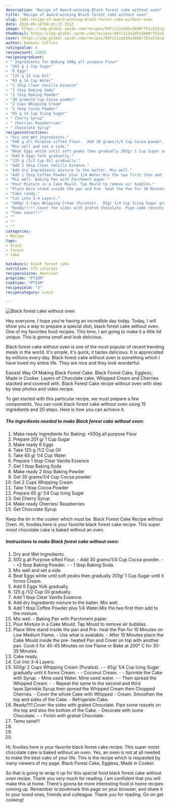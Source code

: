```yaml
---
description: "Recipe of Award-winning Black forest cake without oven"
title: "Recipe of Award-winning Black forest cake without oven"
slug: 1402-recipe-of-award-winning-black-forest-cake-without-oven
date: 2020-09-16T04:41:27.231Z
image: https://img-global.cpcdn.com/recipes/04fc212a2d5a3b80/751x532cq70/black-forest-cake-without-oven-recipe-main-photo.jpg
thumbnail: https://img-global.cpcdn.com/recipes/04fc212a2d5a3b80/751x532cq70/black-forest-cake-without-oven-recipe-main-photo.jpg
cover: https://img-global.cpcdn.com/recipes/04fc212a2d5a3b80/751x532cq70/black-forest-cake-without-oven-recipe-main-photo.jpg
author: Dominic Collins
ratingvalue: 4
reviewcount: 13625
recipeingredient:
- " Ingredients for Baking 500g all purpose Flour"
- "201 g 1 Cup Sugar"
- "6 Eggs"
- "125 g 12 Cup Oil"
- "63 g 14 Cup Water"
- "1 tbsp Clear Vanilla Essence"
- "1 tbsp Baking Soda"
- "2 tbsp Baking Powder"
- "30 grams14 Cup Cocoa powder"
- "2 Cups Whipping Cream"
- "1 tbsp Cocoa Powder"
- "65 g 14 Cup Icing Sugar"
- " Cherry Syrup"
- " Cherries Raspberries"
- " Chocolate Syrup"
recipeinstructions:
- "Dry and Wet Ingredients."
- "500 g all Purpose sifted Flour.  Add 30 grams/1/4 Cup Cocoa powder.  •2 tbsp Baking Powder.  1 tbsp Baking Soda."
- "Mix well and set a side."
- "Beat Eggs white until soft peaks then gradually 201g/ 1 Cup Sugar until it forms Cream."
- "Add 6 Eggs Yolk gradually."
- "125 g /1/2 Cup Oil gradually."
- "Add 1 tbsp Clear Vanilla Essence."
- "Add dry Ingredients mixture to the batter. Mix well."
- "Add 1 tbsp Coffee Powder plus 1/4 Water.Mix the two first then add to the mixture."
- "Mix well. Baking Pan with Parchment paper."
- "Pour Mixture in a Cake Mould. Tap Mould to remove air bubbles."
- "Place Wire stand inside the pan and Pre- heat the Pan for 10 Minutes on Low Medium Flame. Use what is available.  After 10 Minutes place the Cake Mould inside the pre- heated Pan and Cover on top with another pan. Cook it for 40-45 Minutes on low Flame or Bake at 200° C for 30-35 Minutes."
- "Cake ready."
- "Cut into 3-4 Layers."
- "500g/ 2 Cups Whipping Cream (Puratos).  65g/ 1/4 Cup Icing Sugar gradually until it forms Cream.  Coconut Cream.  Sprinkle the Cake with Syrup. Mine used Water. Mine used water.   Then spread the Whipped Cream.  Repeat the same to the second and third layer.Sprinkle Syrup then spread the Whipped Cream then Chopped Cherries. Cover the whole Cake with Whipped  Cream. Smoothen the top and sides of the Cake. Refrigerate Cake."
- "Ready!!!!!.Cover the sides with grated Chocolate. Pipe some rossets on the top and also the bottom of the Cake. Decorate with some Chocolate.  Finish with grated Chocolate."
- "Tamu sana!!!"
- ""
- ""
- ""
categories:
- Recipe
tags:
- black
- forest
- cake

katakunci: black forest cake 
nutrition: 173 calories
recipecuisine: American
preptime: "PT26M"
cooktime: "PT55M"
recipeyield: "3"
recipecategory: Lunch

---
```



![Black forest cake without oven](https://img-global.cpcdn.com/recipes/04fc212a2d5a3b80/751x532cq70/black-forest-cake-without-oven-recipe-main-photo.jpg)

Hey everyone, I hope you're having an incredible day today. Today, I will show you a way to prepare a special dish, black forest cake without oven. One of my favorites food recipes. This time, I am going to make it a little bit unique. This is gonna smell and look delicious.

Black forest cake without oven is one of the most popular of recent trending meals in the world. It's simple, it's quick, it tastes delicious. It is appreciated by millions every day. Black forest cake without oven is something which I have loved my entire life. They are nice and they look wonderful.

Easiest Way Of Making Black Forest Cake. Black Forest Cake, Eggless, Made in Cooker. Layers of Chocolate cake, Whipped Cream and Cherries stacked and covered with. Black Forest Cake recipe without oven with step by step photos and video recipe.


To get started with this particular recipe, we must prepare a few components. You can cook black forest cake without oven using 15 ingredients and 20 steps. Here is how you can achieve it.

<!--inarticleads1-->

##### The ingredients needed to make Black forest cake without oven:

1. Make ready  Ingredients for Baking: •500g all purpose Flour
1. Prepare 201 g/ 1 Cup Sugar
1. Make ready 6 Eggs
1. Take 125 g /1/2 Cup Oil
1. Take 63 g/ 1/4 Cup Water
1. Prepare 1 tbsp Clear Vanilla Essence
1. Get 1 tbsp Baking Soda
1. Make ready 2 tbsp Baking Powder
1. Get 30 grams/1/4 Cup Cocoa powder
1. Get 2 Cups Whipping Cream
1. Take 1 tbsp Cocoa Powder
1. Prepare 65 g/ 1/4 Cup Icing Sugar
1. Get  Cherry Syrup
1. Make ready  Cherries/ Raspberries
1. Get  Chocolate Syrup


Keep the tin in the cooker which must be. Black Forest Cake Recipe without Oven. Hi, foodies.here is your favorite black forest cake recipe. This super moist chocolate cake is baked without an oven. 

<!--inarticleads2-->

##### Instructions to make Black forest cake without oven:

1. Dry and Wet Ingredients.
1. 500 g all Purpose sifted Flour.  - Add 30 grams/1/4 Cup Cocoa powder. -  - •2 tbsp Baking Powder. -  - 1 tbsp Baking Soda.
1. Mix well and set a side.
1. Beat Eggs white until soft peaks then gradually 201g/ 1 Cup Sugar until it forms Cream.
1. Add 6 Eggs Yolk gradually.
1. 125 g /1/2 Cup Oil gradually.
1. Add 1 tbsp Clear Vanilla Essence.
1. Add dry Ingredients mixture to the batter. Mix well.
1. Add 1 tbsp Coffee Powder plus 1/4 Water.Mix the two first then add to the mixture.
1. Mix well. - Baking Pan with Parchment paper.
1. Pour Mixture in a Cake Mould. Tap Mould to remove air bubbles.
1. Place Wire stand inside the pan and Pre- heat the Pan for 10 Minutes on Low Medium Flame. - Use what is available. -  After 10 Minutes place the Cake Mould inside the pre- heated Pan and Cover on top with another pan. Cook it for 40-45 Minutes on low Flame or Bake at 200° C for 30-35 Minutes.
1. Cake ready.
1. Cut into 3-4 Layers.
1. 500g/ 2 Cups Whipping Cream (Puratos). -  - 65g/ 1/4 Cup Icing Sugar gradually until it forms Cream. -  - Coconut Cream. -  - Sprinkle the Cake with Syrup. - Mine used Water. Mine used water.  -  - Then spread the Whipped Cream. -  - Repeat the same to the second and third layer.Sprinkle Syrup then spread the Whipped Cream then Chopped Cherries. - Cover the whole Cake with Whipped -  Cream. Smoothen the top and sides of the Cake. - Refrigerate Cake.
1. Ready!!!!!.Cover the sides with grated Chocolate. Pipe some rossets on the top and also the bottom of the Cake. - Decorate with some Chocolate. -  - Finish with grated Chocolate.
1. Tamu sana!!!
1. 
1. 
1. 


Hi, foodies.here is your favorite black forest cake recipe. This super moist chocolate cake is baked without an oven. Yes, an oven is not at all needed to make the best cake of your life. This is the recipe which is requested by many viewers of my page. Black Forest Cake, Eggless, Made in Cooker. 

So that is going to wrap it up for this special food black forest cake without oven recipe. Thank you very much for reading. I am confident that you will make this at home. There's gonna be more interesting food in home recipes coming up. Remember to bookmark this page on your browser, and share it to your loved ones, friends and colleague. Thank you for reading. Go on get cooking!
